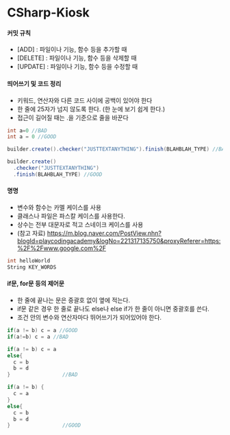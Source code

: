 # CSharp-Kiosk

#### 커밋 규칙

- [ADD] : 파일이나 기능, 함수 등을 추가할 때
- [DELETE] : 파일이나 기능, 함수 등을 삭제할 때
- [UPDATE] : 파일이나 기능, 함수 등을 수정할 때

#### 띄어쓰기 및 코드 정리

- 키워드, 연산자와 다른 코드 사이에 공백이 있어야 한다
- 한 줄에 25자가 넘지 않도록 한다. (한 눈에 보기 쉽게 한다.)
- 접근이 길어질 때는 .을 기준으로 줄을 바꾼다

```C#
int a=0 //BAD
int a = 0 //GOOD

builder.create().checker("JUSTTEXTANYTHING").finish(BLAHBLAH_TYPE) //BAD

builder.create()
  .checker("JUSTTEXTANYTHING")
  .finish(BLAHBLAH_TYPE) //GOOD
```

#### 명명

- 변수와 함수는 카멜 케이스를 사용
- 클래스나 파일은 파스칼 케이스를 사용한다.
- 상수는 전부 대문자로 적고 스네이크 케이스를 사용
- (참고 자료) https://m.blog.naver.com/PostView.nhn?blogId=playcodingacademy&logNo=221317135750&proxyReferer=https:%2F%2Fwww.google.com%2F

```C#
int helloWorld
String KEY_WORDS
```

#### if문, for문 등의 제어문

- 한 줄에 끝나는 문은 중괄호 없이 옆에 적는다.
- if문 같은 경우 한 줄로 끝나도 else나 else if가 한 줄이 아니면 중괄호를 쓴다.
- 조건 안의 변수와 연산자마다 뛰어쓰기가 되어있어야 한다.

```C#
if(a != b) c = a //GOOD
if(a!=b) c = a //BAD

if(a != b) c = a
else{
  c = b
  b = d
}                 //BAD

if(a != b) {
  c = a
}
else{
  c = b
  b = d
}                 //GOOD
```
